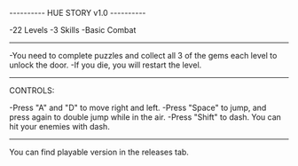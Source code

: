---------- HUE STORY v1.0 ----------

-22 Levels
-3 Skills
-Basic Combat

--------------------

-You need to complete puzzles and collect all 3 of the gems each level to unlock the door.
-If you die, you will restart the level.

--------------------

CONTROLS:

-Press "A" and "D" to move right and left.
-Press "Space" to jump, and press again to double jump while in the air.
-Press "Shift" to dash. You can hit your enemies with dash.

--------------------

You can find playable version in the releases tab.
